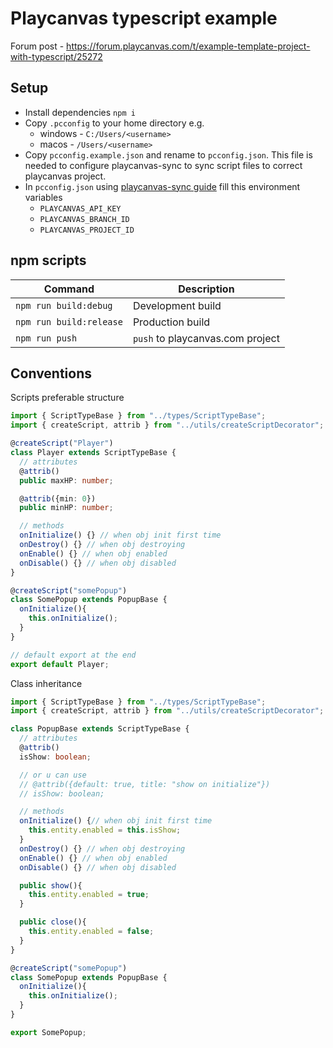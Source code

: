 # Playcanvas typescript example

Forum post - https://forum.playcanvas.com/t/example-template-project-with-typescript/25272

## Setup

- Install dependencies `npm i`
- Copy `.pcconfig` to your home directory e.g.
  - windows - `C:/Users/<username>`
  - macos - `/Users/<username>`
- Copy `pcconfig.example.json` and rename to `pcconfig.json`. This file is needed to configure playcanvas-sync to sync script files to correct playcanvas project.
- In `pcconfig.json` using [playcanvas-sync guide](https://github.com/playcanvas/playcanvas-sync#config-variables) fill this environment variables
  - `PLAYCANVAS_API_KEY`
  - `PLAYCANVAS_BRANCH_ID`
  - `PLAYCANVAS_PROJECT_ID`

## npm scripts

| Command                 | Description                      |
| ----------------------- | -------------------------------- |
| `npm run build:debug`   | Development build                |
| `npm run build:release` | Production build                 |
| `npm run push`          | `push` to playcanvas.com project |

## Conventions

Scripts preferable structure

```ts
import { ScriptTypeBase } from "../types/ScriptTypeBase";
import { createScript, attrib } from "../utils/createScriptDecorator";

@createScript("Player")
class Player extends ScriptTypeBase {
  // attributes
  @attrib()
  public maxHP: number;

  @attrib({min: 0})
  public minHP: number;

  // methods
  onInitialize() {} // when obj init first time
  onDestroy() {} // when obj destroying
  onEnable() {} // when obj enabled
  onDisable() {} // when obj disabled
}

@createScript("somePopup")
class SomePopup extends PopupBase {
  onInitialize(){
    this.onInitialize();
  }
}

// default export at the end
export default Player;
```

Class inheritance

```ts
import { ScriptTypeBase } from "../types/ScriptTypeBase";
import { createScript, attrib } from "../utils/createScriptDecorator";

class PopupBase extends ScriptTypeBase {
  // attributes
  @attrib()
  isShow: boolean;

  // or u can use
  // @attrib({default: true, title: "show on initialize"})
  // isShow: boolean;

  // methods
  onInitialize() {// when obj init first time
    this.entity.enabled = this.isShow;
  }
  onDestroy() {} // when obj destroying
  onEnable() {} // when obj enabled
  onDisable() {} // when obj disabled

  public show(){
    this.entity.enabled = true;
  }

  public close(){
    this.entity.enabled = false;
  }
}

@createScript("somePopup")
class SomePopup extends PopupBase {
  onInitialize(){
    this.onInitialize();
  }
}

export SomePopup;
```
